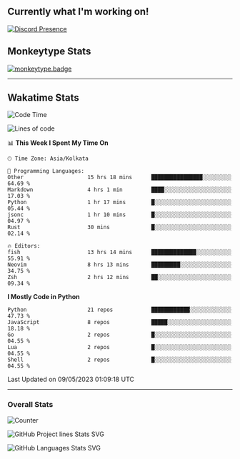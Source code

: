 ## Currently what I'm working on!
[![Discord Presence](https://lanyard.cnrad.dev/api/534981034400284712)](https://discord.com/users/534981034400284712)

## Monkeytype Stats
[![monkeytype.badge]][monkeytype]

---

## Wakatime Stats
<!--START_SECTION:waka-->
![Code Time](http://img.shields.io/badge/Code%20Time-654%20hrs%2031%20mins-blue)

![Lines of code](https://img.shields.io/badge/From%20Hello%20World%20I%27ve%20Written-3.4%20million%20lines%20of%20code-blue)

📊 **This Week I Spent My Time On** 

```text
🕑︎ Time Zone: Asia/Kolkata

💬 Programming Languages: 
Other                    15 hrs 18 mins      ████████████████░░░░░░░░░   64.69 % 
Markdown                 4 hrs 1 min         ████░░░░░░░░░░░░░░░░░░░░░   17.03 % 
Python                   1 hr 17 mins        █░░░░░░░░░░░░░░░░░░░░░░░░   05.44 % 
jsonc                    1 hr 10 mins        █░░░░░░░░░░░░░░░░░░░░░░░░   04.97 % 
Rust                     30 mins             █░░░░░░░░░░░░░░░░░░░░░░░░   02.14 % 

🔥 Editors: 
fish                     13 hrs 14 mins      ██████████████░░░░░░░░░░░   55.91 % 
Neovim                   8 hrs 13 mins       █████████░░░░░░░░░░░░░░░░   34.75 % 
Zsh                      2 hrs 12 mins       ██░░░░░░░░░░░░░░░░░░░░░░░   09.34 % 
```

**I Mostly Code in Python** 

```text
Python                   21 repos            ████████████░░░░░░░░░░░░░   47.73 % 
JavaScript               8 repos             █████░░░░░░░░░░░░░░░░░░░░   18.18 % 
Go                       2 repos             █░░░░░░░░░░░░░░░░░░░░░░░░   04.55 % 
Lua                      2 repos             █░░░░░░░░░░░░░░░░░░░░░░░░   04.55 % 
Shell                    2 repos             █░░░░░░░░░░░░░░░░░░░░░░░░   04.55 % 
```




 Last Updated on 09/05/2023 01:09:18 UTC
<!--END_SECTION:waka-->
---

### Overall Stats

<img src="https://moe-counter.glitch.me/get/@Dhanus3133?theme=rule34" alt="Counter" />

![GitHub Project lines Stats SVG](https://api.githubtrends.io/user/svg/Dhanus3133/repos?time_range=one_year&include_private=True&loc_metric=changed&group=private&theme=dark)

![GitHub Languages Stats SVG](https://api.githubtrends.io/user/svg/Dhanus3133/langs?time_range=one_year&include_private=True&loc_metric=changed&compact=True&theme=dark)


[monkeytype.badge]: https://img.shields.io/endpoint?style=for-the-badge&url=https%3A%2F%2Fmonkeytype-badge-vhd5lan7mmhz.runkit.sh%3Fmessage%3D126wpm%26label%3Dmonkeytype%26logoVariant%3Done
[monkeytype]: https://monkeytype.com/profile/dhanus
